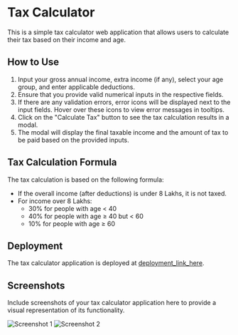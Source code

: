 # Tax Calculator

This is a simple tax calculator web application that allows users to calculate their tax based on their income and age.

## How to Use

1. Input your gross annual income, extra income (if any), select your age group, and enter applicable deductions.
2. Ensure that you provide valid numerical inputs in the respective fields.
3. If there are any validation errors, error icons will be displayed next to the input fields. Hover over these icons to view error messages in tooltips.
4. Click on the "Calculate Tax" button to see the tax calculation results in a modal.
5. The modal will display the final taxable income and the amount of tax to be paid based on the provided inputs.

## Tax Calculation Formula

The tax calculation is based on the following formula:

- If the overall income (after deductions) is under 8 Lakhs, it is not taxed.
- For income over 8 Lakhs:
  - 30% for people with age < 40
  - 40% for people with age ≥ 40 but < 60
  - 10% for people with age ≥ 60

## Deployment

The tax calculator application is deployed at [deployment_link_here](#).

## Screenshots

Include screenshots of your tax calculator application here to provide a visual representation of its functionality.

![Screenshot 1]()
![Screenshot 2]()

